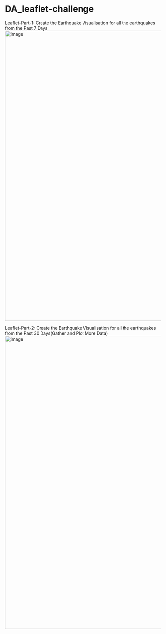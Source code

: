 # DA_leaflet-challenge

Leaflet-Part-1: Create the Earthquake Visualisation  for all the earthquakes from the Past 7 Days
<img width="938" alt="image" src="https://github.com/rajbondili/DA_leaflet-challenge/assets/142377615/fa854371-65ea-434a-8251-4097f86c130f">

Leaflet-Part-2: Create the Earthquake Visualisation  for all the earthquakes from the Past 30 Days(Gather and Plot More Data)
<img width="946" alt="image" src="https://github.com/rajbondili/DA_leaflet-challenge/assets/142377615/314e2911-986b-4f5c-bd6b-c6069960e772">
